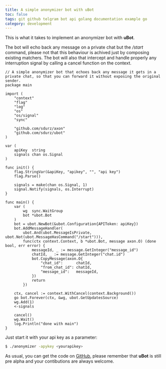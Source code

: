 ```yaml
---
title: A simple anonymizer bot with uBot
toc: false
tags: git github telgram bot api golang documentation example go
category: development
---
```


This is what it takes to implement an anonymizer bot with **uBot**. 

The bot will echo back any message on a private chat but the _/start_ command, please not that this behaviour is achived just by composing 
existing matchers.
The bot will also that intercept and handle properly any interruption signal by calling a cancel function on the context.

```golang
// A simple anonymizer bot that echoes back any message it gets in a private chat, so that you can forward it without exposing the original sender.
package main

import (
	"context"
	"flag"
	"log"
	"os"
	"os/signal"
	"sync"

	"github.com/sdurz/axon"
	"github.com/sdurz/ubot"
)

var (
	apiKey  string
	signals chan os.Signal
)

func init() {
	flag.StringVar(&apiKey, "apikey", "", "api key")
	flag.Parse()

	signals = make(chan os.Signal, 1)
	signal.Notify(signals, os.Interrupt)
}

func main() {
	var (
		wg  sync.WaitGroup
		bot *ubot.Bot
	)
	bot = ubot.NewBot(&ubot.Configuration{APIToken: apiKey})
	bot.AddMessageHandler(
		ubot.And(ubot.MessageIsPrivate, ubot.Not(ubot.MessageHasCommand("/start"))),
		func(ctx context.Context, b *ubot.Bot, message axon.O) (done bool, err error) {
			messageId, _ := message.GetInteger("message_id")
			chatId, _ := message.GetInteger("chat.id")
			bot.CopyMessage(axon.O{
				"chat_id":      chatId,
				"from_chat_id": chatId,
				"message_id":   messageId,
			})
			return
		})

	ctx, cancel := context.WithCancel(context.Background())
	go bot.Forever(ctx, &wg, ubot.GetUpdatesSource)
	wg.Add(1)
	<-signals

	cancel()
	wg.Wait()
	log.Println("done with main")
}
```

Just start it with your api key as a parameter:
```bash
$ ./anonymizer -apykey <yourapikey>
```

As usual, you can get the code on [GitHub](https://github.com/sdurz/anonymizerbot), please remember that **uBot** is still pre alpha and your contibutions are always welcome.